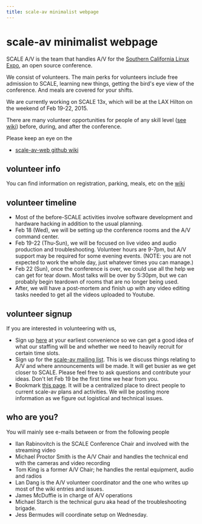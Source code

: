 ```yaml
---
title: scale-av minimalist webpage
---
```

scale-av minimalist webpage
===========================

SCALE A/V is the team that handles A/V for the [Southern California Linux Expo](http://socallinuxexpo.org), an open source conference.  

We consist of volunteers.  The main perks for volunteers include free admission to SCALE, learning new things, getting the bird's eye view of the conference.  And meals are covered for your shifts.

We are currently working on SCALE 13x, which will be at the LAX Hilton on the weekend of Feb 19-22, 2015.

There are many volunteer opportunities for people of any skill level ([see wiki](https://github.com/scale-av/scale-av-web/wiki/Volunteer-opportunities)) before, during, and after the conference.

Please keep an eye on the 
 - [scale-av-web github wiki](https://github.com/scale-av/scale-av-web/wiki)

volunteer info
---------------
You can find information on registration, parking, meals, etc on the [wiki](https://github.com/scale-av/scale-av-web/wiki/Volunteer-Basic-Info)

volunteer timeline
------------------
 - Most of the before-SCALE activities involve software development and hardware hacking in addition to the usual planning.  
 - Feb 18 (Wed),  we will be setting up the conference rooms and the A/V command center.  
 - Feb 19-22 (Thu-Sun),  we will be focused on live video and audio production and troubleshooting.  Volunteer hours are 9-7pm, but A/V support may be required for some evening events.  (NOTE: you are not expected to work the whole day, just whatever times you can manage.)
 - Feb 22 (Sun), once the conference is over,  we could use all the help we can get for tear down.  Most talks will be over by 5:30pm, but we can probably begin teardown of rooms that are no longer being used.  
 - After, we will have a post-mortem and finish up with any video editing tasks needed to get all the videos uploaded to Youtube.

volunteer signup
----------------
If you are interested in volunteering with us, 

 - Sign up [here](http://goo.gl/forms/Dqll3sXwe7) at your earliest convenience so we can get a good idea of what our staffing will be and whether we need to heavily recruit for certain time slots.
 - Sign up for the [scale-av mailing list](https://lists.linuxfests.org/cgi-bin/mailman/listinfo/scale-av).  This is we discuss things relating to A/V and where announcements will be made.  It will get busier as we get closer to SCALE.   Please feel free to ask questions and contribute your ideas.  Don't let Feb 19  be the first time we hear from you.
 - Bookmark [this page](http://scale-av.github.io/scale-av-web/).  It will be a centralized place to direct people to current scale-av plans and activities.  We will be posting more information as we figure out logistical and technical issues.

who are you?
------------
You will mainly see e-mails between or from the following people

 - Ilan Rabinovitch is the SCALE Conference Chair and involved with the streaming video
 - Michael Proctor Smith is the A/V Chair and handles the technical end with the cameras and video recording
 - Tom King is a former A/V Chair; he handles the rental equipment, audio and radios
 - Lan Dang is the A/V volunteer coordinator and the one who writes up most of the wiki entries and issues.
 - James McDuffie is in charge of A/V operations
 - Michael Starch is the technical guru aka head of the troubleshooting brigade.
 - Jess Bermudes will coordinate setup on Wednesday.


